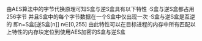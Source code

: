 由AES算法中的字节代换原理可知S盒与逆S盒具有以下特性
·S盒与逆S盒都占用256字节 并且S盒中的每个字节数据在一个S盒中仅出现一次
·S盒与逆S盒是互逆的 即n=S盒[逆S盒[n]] n∈[0,255]
由此特性可以在目标进程的内存中所有匹配以上特性的内存块定位到使用AES加密的S盒与逆S盒
